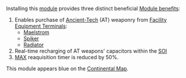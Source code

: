 Installing this [module](index.md) provides three distinct beneficial
[Module benefits](Module_benefit.md):

1. Enables purchase of [Ancient-Tech](../terminology/Ancient_Technology.md) (AT)
   weaponry from [Facility](../locations/Facilities.md)
   [Equipment Terminals](../items/Equipment_Terminal.md):
   - [Maelstrom](../weapons/Maelstrom.md)
   - [Spiker](../weapons/Spiker.md)
   - [Radiator](../weapons/Radiator.md)
2. Real-time recharging of AT weapons' capacitors within the
   [SOI](../locations/Sphere_of_Influence.md)
3. [MAX](../armor/Mechanized_Assault_Exo-Suit.md) reaquisition timer is reduced
   by 50%.

This module appears blue on the [Continental Map](../terminology/Continental_Map.md).
